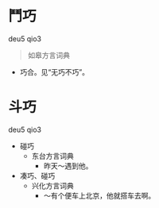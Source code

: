 # 鬥巧
deu5 qio3
> 如皋方言词典
- 巧合。见“无巧不巧”。

# 斗巧
deu5 qio3
+ 碰巧
  * 东台方言词典
    - 昨天～遇到他。
+ 凑巧、碰巧
  * 兴化方言词典
    - ～有个便车上北京，他就搭车去啊。
